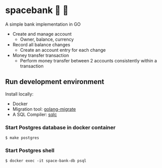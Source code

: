 # spacebank 🌌 🏦 
A simple bank implementation in GO 

- Create and manage account
  - Owner, balance, currency
- Record all balance changes
  - Create an account entry for each change
- Money transfer transaction
  - Perform money transfer between 2 accounts consistently within a transaction


## Run development environment
Install locally:
- Docker
- Migration tool: [golang-migrate](https://github.com/golang-migrate/migrate)
- A SQL Compiler: [sqlc](https://github.com/kyleconroy/sqlc)


### Start Postgres database in docker container
`$ make postgres`

### Start Postgres shell
`$ docker exec -it space-bank-db psql`


